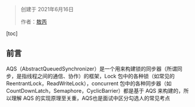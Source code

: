 > 创建于 2021年6月16日
>
> 作者：[敖丙](https://mp.weixin.qq.com/s?__biz=MzAwNDA2OTM1Ng==&mid=2453147094&idx=2&sn=ea2a2daa99b0c94874ced4946cd4f175&scene=21#wechat_redirect)

[toc]



## 前言

​		AQS（AbstractQueuedSynchronizer）是一个用来构建锁的同步器（所谓同步，是指线程之间的通信、协作）的框架，Lock 包中的各种锁（如常见的 ReentrantLock，ReadWriteLock），concurrent 包中的各种同步器（如CountDownLatch，Semaphore，CyclicBarrier）都是基于 AQS 来构建的，所以理解 AQS 的实现原理至关重，AQS也是面试中区分勾选人的常见考点

